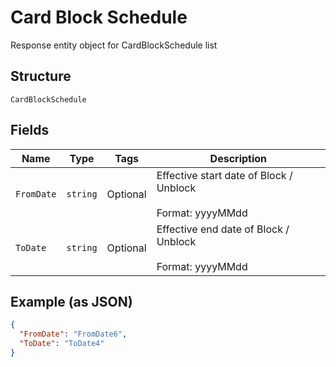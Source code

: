 
# Card Block Schedule

Response entity object for CardBlockSchedule  list

## Structure

`CardBlockSchedule`

## Fields

| Name | Type | Tags | Description |
|  --- | --- | --- | --- |
| `FromDate` | `string` | Optional | Effective start date of Block / Unblock<br /><br>Format: yyyyMMdd |
| `ToDate` | `string` | Optional | Effective end date of Block / Unblock<br /><br>Format: yyyyMMdd |

## Example (as JSON)

```json
{
  "FromDate": "FromDate6",
  "ToDate": "ToDate4"
}
```

